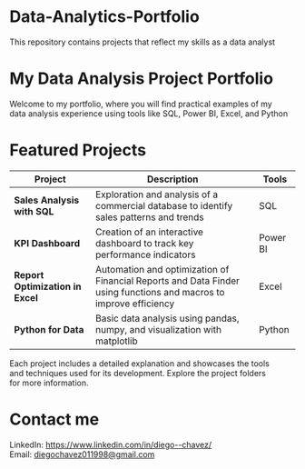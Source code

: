 # Data-Analytics-Portfolio
This repository contains projects that reflect my skills as a data analyst
# My Data Analysis Project Portfolio
Welcome to my portfolio, where you will find practical examples of my  
data analysis experience using tools like SQL, Power BI, Excel, and Python

# Featured Projects
| **Project**| **Description**| **Tools**|
|-------------------------------------|-----------------------------------------------------------------------------------------------------|-----------------------|
| **Sales Analysis with SQL**         | Exploration and analysis of a commercial database to identify sales patterns and trends| SQL|
| **KPI Dashboard**                   | Creation of an interactive dashboard to track key performance indicators| Power BI|
| **Report Optimization in Excel**    | Automation and optimization of Financial Reports and Data Finder using functions and macros to improve efficiency| Excel|
| **Python for Data** | Basic data analysis using pandas, numpy, and visualization with matplotlib| Python|

Each project includes a detailed explanation and showcases the tools  
and techniques used for its development. Explore the project folders  
for more information.

# Contact me
LinkedIn: https://www.linkedin.com/in/diego--chavez/  
Email: diegochavez011998@gmail.com

